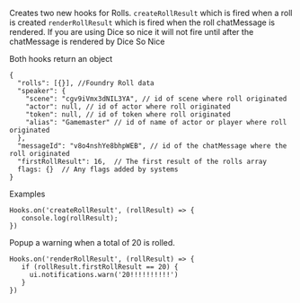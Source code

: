 Creates two new hooks for Rolls.
`createRollResult` which is fired when a roll is created
`renderRollResult` which is fired when the roll chatMessage is rendered. If you are using Dice so nice it will not fire until after the chatMessage is rendered by Dice So Nice

Both hooks return an object
```
{
  "rolls": [{}], //Foundry Roll data
  "speaker": {
    "scene": "cgv9iVmx3dNIL3YA", // id of scene where roll originated
    "actor": null, // id of actor where roll originated
    "token": null, // id of token where roll originated
    "alias": "Gamemaster" // id of name of actor or player where roll originated
  },
  "messageId": "v8o4nshYe8bhpWEB", // id of the chatMessage where the roll originated
  "firstRollResult": 16,  // The first result of the rolls array
  flags: {}  // Any flags added by systems 
}
```

Examples

```
Hooks.on('createRollResult', (rollResult) => { 
   console.log(rollResult);
})
```

Popup a warning when a total of 20 is rolled.

```
Hooks.on('renderRollResult', (rollResult) => { 
   if (rollResult.firstRollResult == 20) { 
     ui.notifications.warn('20!!!!!!!!!!')
   }
})
```